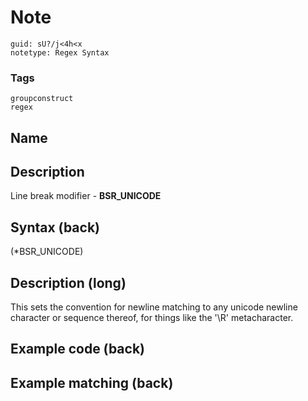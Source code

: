 # Note
```
guid: sU?/j<4h<x
notetype: Regex Syntax
```

### Tags
```
groupconstruct
regex
```

## Name


## Description
Line break modifier - <b>BSR_UNICODE</b>

## Syntax (back)
<div>
  (*BSR_UNICODE)
</div>

## Description (long)
This sets the convention for newline matching to any unicode newline character or sequence thereof, for things like the '\R' metacharacter.

## Example code (back)


## Example matching (back)

